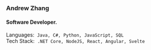### Andrew Zhang 

#### Software Developer.

Languages:&nbsp;&nbsp;`Java, C#, Python, JavaScript, SQL`\
Tech Stack:&nbsp;&nbsp;`.NET Core, NodeJS, React, Angular, Svelte`



<!--
**zhang-andrew/zhang-andrew** is a ✨ _special_ ✨ repository because its `README.md` (this file) appears on your GitHub profile.

Here are some ideas to get you started:

- 🔭 I’m currently working on ...
- 🌱 I’m currently learning ...
- 👯 I’m looking to collaborate on ...
- 🤔 I’m looking for help with ...
- 💬 Ask me about ...
- 📫 How to reach me: ...
- 😄 Pronouns: ...
- ⚡ Fun fact: ...

👋🍵
-->
